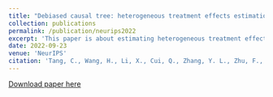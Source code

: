 ```yaml
---
title: "Debiased causal tree: heterogeneous treatment effects estimation with unmeasured confounding"
collection: publications
permalink: /publication/neurips2022
excerpt: 'This paper is about estimating heterogeneous treatment effects in the presence of unmeasured confounding.'
date: 2022-09-23
venue: 'NeurIPS'
citation: 'Tang, C., Wang, H., Li, X., Cui, Q., Zhang, Y. L., Zhu, F., ... & Jiang, L. (2022). &quot;Debiased causal tree: heterogeneous treatment effects estimation with unmeasured confounding.&quot; <i>Advances in Neural Information Processing Systems</i>, 35, 5628-5640.'
---
```

[Download paper here](http://huiyuan-Wang.github.io/files/NeurIPS2022.pdf)
